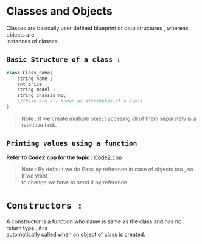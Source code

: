 # Classes and Objects

Classes are basically user defined blueprint of data structures , whereas objects are <br> instances of classes. <br>

## `Basic Structure of a class :`

```cpp
class Class_name{
    string name ;
    int price ;
    string model ;
    string chassis_no;
    //these are all known as attributes of a class.
}
```
>Note : If we create multiple object accesing all of them separately is a repititive task.

## `Printing values using a function` 

**Refer to Code2.cpp for the topic :** [Code2.cpp](https://github.com/Nabin-09/OOPS-Cpp/blob/main/Introduction/Code2.cpp)

>Note : By default we do Pass by reference in case of objects too , so if we want <br> to change we have to send it by reference

# `Constructors : `

A constructor is a function who name is same as the class and has no return type , it is <br> automatically called when an object of class is created.


